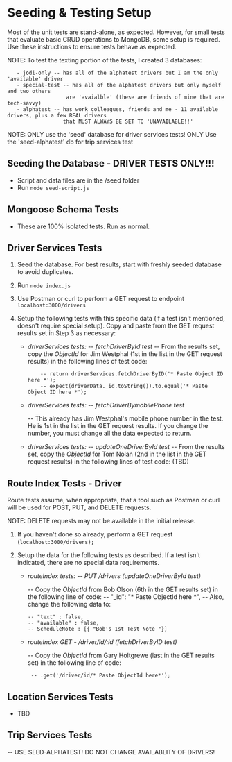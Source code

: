 # Seeding & Testing Setup

Most of the unit tests are stand-alone, as expected. However, for small tests that
evaluate basic CRUD operations to MongoDB, some setup is required. Use these instructions
to ensure tests behave as expected.

NOTE:  To test the texting portion of the tests, I created 3 databases:

       - jodi-only -- has all of the alphatest drivers but I am the only 'available' driver
       - special-test -- has all of the alphatest drivers but only myself and two others
                       are 'avaialble' (these are friends of mine that are tech-savvy)
       - alphatest -- has work colleagues, friends and me - 11 available drivers, plus a few REAL drivers 
                      that MUST ALWAYS BE SET TO 'UNAVAILABLE!!'              


NOTE:  ONLY use the 'seed' database for driver services tests!
       ONLY Use the 'seed-alphatest' db for trip services test

## Seeding the Database - DRIVER TESTS ONLY!!!
 - Script and data files are in the /seed folder
 - Run ```node seed-script.js```

## Mongoose Schema Tests
- These are 100% isolated tests. Run as normal.

## Driver Services Tests
1. Seed the database. For best results, start with freshly seeded database to avoid duplicates.

2. Run ```node index.js```

3. Use Postman or curl to perform a GET request to endpoint ```localhost:3000/drivers```

4. Setup the following tests with this specific data (if a test isn't mentioned, doesn't require special setup). 
   Copy and paste from the GET request results set in Step 3 as necessary:

    - *driverServices tests: -- fetchDriverById test*
           -- From the results set, copy the *ObjectId* for Jim Westphal (1st in the list in the GET request results) in the following 
              lines of test code:
              
              -- return driverServices.fetchDriverByID('* Paste Object ID here *');
              -- expect(driverData._id.toString()).to.equal('* Paste Object ID here *');

    - *driverServices tests: -- fetchDriverBymobilePhone test*
    
        -- This already has Jim Westphal's mobile phone number in the test. He is 1st in the list in the GET request results. If you 
           change the number, you must change all the data expected to return.

    - *driverServices tests: -- updateOneDriverById test*
        -- From the results set, copy the *ObjectId* for Tom Nolan (2nd in the list in the GET request results) in the following lines              of test code: (TBD)



## Route Index Tests - Driver
Route tests assume, when appropriate, that a tool such as Postman or curl will be used
for POST, PUT, and DELETE requests.

NOTE: DELETE requests may not be available in the initial release.

1. If you haven't done so already, perform a GET request (```localhost:3000/drivers);```

2. Setup the data for the following tests as described. If a test isn't indicated, there are no special data requirements.
   - *routeIndex tests: -- PUT /drivers (updateOneDriverById test)*
   
      -- Copy the *ObjectId* from Bob Olson (6th in the GET results set) in the following line of code:
      -- "_id": "* Paste ObjectId here *",
      -- Also, change the following data to:
      
         -- "text" : false,
         -- "available" : false,
         -- ScheduleNote : [{ "Bob's 1st Test Note "}]  

   - *routeIndex GET - /driver/id/:id (fetchDriverByID test)*
   
      -- Copy the *ObjectId* from Gary Holtgrewe (last in the GET results set) in the following line of code:
      
          -- .get('/driver/id/* Paste ObjectId here*');




## Location Services Tests
- TBD

## Trip Services Tests  
-- USE SEED-ALPHATEST! DO NOT CHANGE AVAILABLITY OF DRIVERS!
